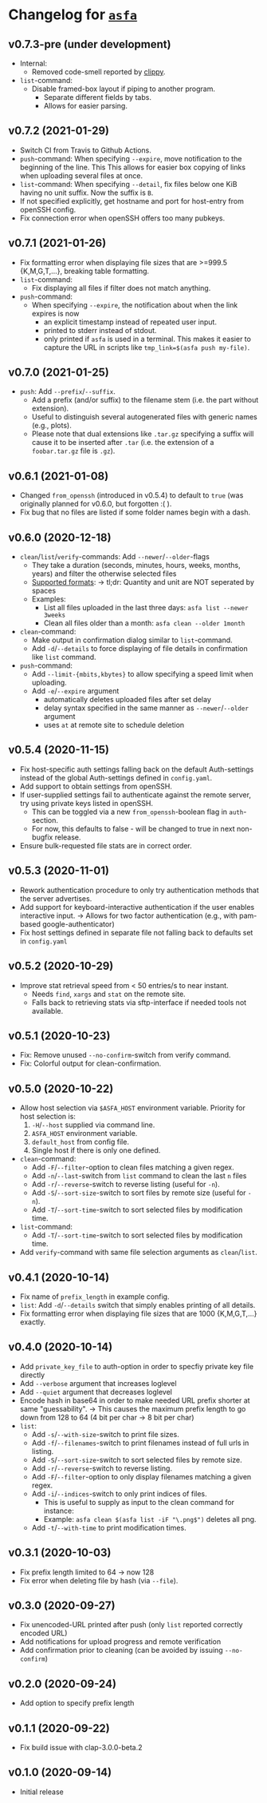 
# Changelog for [`asfa`](https://github.com/obreitwi/asfa)

## v0.7.3-pre (under development)

* Internal:
  * Removed code-smell reported by [clippy](https://github.com/rust-lang/rust-clippy).
* `list`-command:
  * Disable framed-box layout if piping to another program.
    * Separate different fields by tabs.
    * Allows for easier parsing.

## v0.7.2 (2021-01-29)

* Switch CI from Travis to Github Actions.
* `push`-command: When specifying `--expire`, move notification to the beginning of the line.
  This This allows for easier box copying of links when uploading several files at once.
* `list`-command: When specifying `--detail`, fix files below one KiB having no unit suffix.
  Now the suffix is `B`.
* If not specified explicitly, get hostname and port for host-entry from openSSH config.
* Fix connection error when openSSH offers too many pubkeys.

## v0.7.1 (2021-01-26)

* Fix formatting error when displaying file sizes that are >=999.5 {K,M,G,T,…}, breaking table formatting.
* `list`-command:
  * Fix displaying all files if filter does not match anything.
* `push`-command:
  * When specifying `--expire`, the notification about when the link expires is now
    * an explicit timestamp instead of repeated user input.
    * printed to stderr instead of stdout.
    * only printed if `asfa` is used in a terminal.
    This makes it easier to capture the URL in scripts like `tmp_link=$(asfa push my-file)`.

## v0.7.0 (2021-01-25)

* `push`: Add `--prefix`/`--suffix`.
  * Add a prefix (and/or suffix) to the filename stem (i.e. the part without extension).
  * Useful to distinguish several autogenerated files with generic names (e.g., plots).
  * Please note that dual extensions like `.tar.gz` specifying a suffix will cause it to be inserted after `.tar`
    (i.e. the extension of a `foobar.tar.gz` file is `.gz`).

## v0.6.1 (2021-01-08)

* Changed `from_openssh` (introduced in v0.5.4) to default to `true` (was originally planned for v0.6.0, but forgotten :( ).
* Fix bug that no files are listed if some folder names begin with a dash.

## v0.6.0 (2020-12-18)

* `clean`/`list`/`verify`-commands: Add `--newer`/`--older`-flags
  * They take a duration (seconds, minutes, hours, weeks, months, years) and filter the otherwise selected files
  * [Supported formats](https://docs.rs/humantime/2.0.1/humantime/fn.parse_duration.html):
    -> tl;dr: Quantity and unit are NOT seperated by spaces
  * Examples:
    * List all files uploaded in the last three days: `asfa list --newer 3weeks`
    * Clean all files older than a month: `asfa clean --older 1month`
* `clean`-command:
  * Make output in confirmation dialog similar to `list`-command.
  * Add `-d`/`--details` to force displaying of file details in confirmation like `list` command.
* `push`-command:
  * Add `--limit-{mbits,kbytes}` to allow specifying a speed limit when uploading.
  * Add `-e`/`--expire` argument
    * automatically deletes uploaded files after set delay
    * delay syntax specified in the same manner as `--newer`/`--older` argument
    * uses `at` at remote site to schedule deletion

## v0.5.4 (2020-11-15)

* Fix host-specific auth settings falling back on the default Auth-settings
  instead of the global Auth-settings defined in `config.yaml`.
* Add support to obtain settings from openSSH.
* If user-supplied settings fail to authenticate against the remote server, try
  using private keys listed in openSSH.
  * This can be toggled via a new `from_openssh`-boolean flag in `auth`-section.
  * For now, this defaults to false - will be changed to true in next
    non-bugfix release.
* Ensure bulk-requested file stats are in correct order.

## v0.5.3 (2020-11-01)

* Rework authentication procedure to only try authentication methods that the server advertises.
* Add support for keyboard-interactive authentication if the user enables interactive input.
  -> Allows for two factor authentication (e.g., with pam-based google-authenticator)
* Fix host settings defined in separate file not falling back to defaults set in `config.yaml`

## v0.5.2 (2020-10-29)

* Improve stat retrieval speed from < 50 entries/s to near instant.
  * Needs `find`, `xargs` and `stat` on the remote site.
  * Falls back to retrieving stats via sftp-interface if needed tools not
    available.

## v0.5.1 (2020-10-23)

* Fix: Remove unused `--no-confirm`-switch from verify command.
* Fix: Colorful output for clean-confirmation.

## v0.5.0 (2020-10-22)

* Allow host selection via `$ASFA_HOST` environment variable. Priority for host selection is:
  1. `-H`/`--host` supplied via command line.
  2. `ASFA_HOST` environment variable.
  3. `default_host` from config file.
  4. Single host if there is only one defined.
* `clean`-command:
  * Add `-F`/`--filter`-option to clean files matching a given regex.
  * Add `-n`/`--last`-switch from `list` command to clean the last `n` files
  * Add `-r`/`--reverse`-switch to reverse listing (useful for `-n`).
  * Add `-S`/`--sort-size`-switch to sort files by remote size (useful for `-n`).
  * Add `-T`/`--sort-time`-switch to sort selected files by modification time.
* `list`-command:
  * Add `-T`/`--sort-time`-switch to sort selected files by modification time.
* Add `verify`-command with same file selection arguments as `clean`/`list`.

## v0.4.1 (2020-10-14)

* Fix name of `prefix_length` in example config.
* `list`: Add `-d`/`--details` switch that simply enables printing of all details.
* Fix formatting error when displaying file sizes that are 1000 {K,M,G,T,…} exactly.

## v0.4.0 (2020-10-14)

* Add `private_key_file` to auth-option in order to specfiy private key file directly
* Add `--verbose` argument that increases loglevel
* Add `--quiet` argument that decreases loglevel
* Encode hash in base64 in order to make needed URL prefix shorter at same "guessability".
  → This causes the maximum prefix length to go down from 128 to 64 (4 bit per char → 8 bit per char)
* `list`:
  * Add `-s`/`--with-size`-switch to print file sizes.
  * Add `-f`/`--filenames`-switch to print filenames instead of full urls in listing.
  * Add `-S`/`--sort-size`-switch to sort selected files by remote size.
  * Add `-r`/`--reverse`-switch to reverse listing.
  * Add `-F`/`--filter`-option to only display filenames matching a given regex.
  * Add `-i`/`--indices`-switch to only print indices of files.
    * This is useful to supply as input to the clean command for instance:
    * Example: `asfa clean $(asfa list -iF "\.png$")` deletes all png.
  * Add `-t`/`--with-time` to print modification times.

## v0.3.1 (2020-10-03)

* Fix prefix length limited to 64 -> now 128
* Fix error when deleting file by hash (via `--file`).

## v0.3.0 (2020-09-27)

* Fix unencoded-URL printed after push (only `list` reported correctly encoded URL)
* Add notifications for upload progress and remote verification
* Add confirmation prior to cleaning (can be avoided by issuing `--no-confirm`)

## v0.2.0 (2020-09-24)

* Add option to specify prefix length

## v0.1.1 (2020-09-22)

* Fix build issue with clap-3.0.0-beta.2

## v0.1.0 (2020-09-14)

* Initial release
